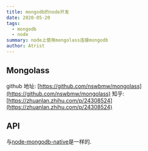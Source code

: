 ```yaml
---
title: mongodb的node开发
date: 2020-05-20
tags:
  - mongodb
  - node
summary: node上使用mongolass连接mongodb
author: Atrist
---
```


## Mongolass

github 地址: [https://github.com/nswbmw/mongolass](https://github.com/nswbmw/mongolass)
知乎: [https://zhuanlan.zhihu.com/p/24308524](https://zhuanlan.zhihu.com/p/24308524)

## API

与[node-mongodb-native](http://mongodb.github.io/node-mongodb-native/3.0/api/Collection.html)是一样的.
